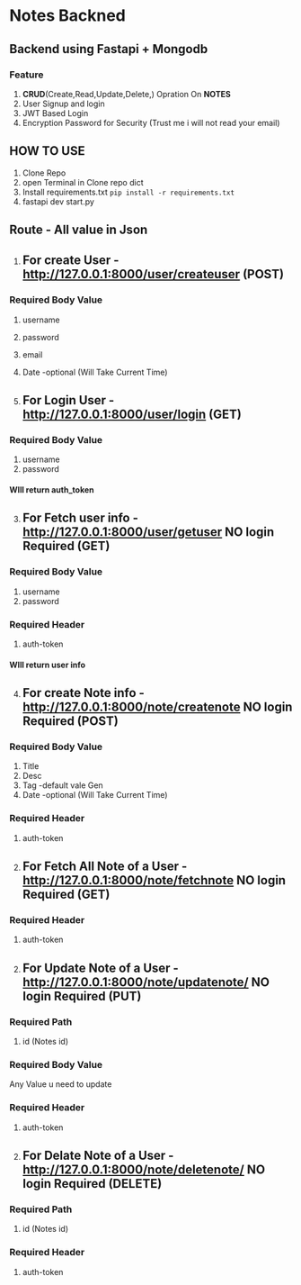 #  Notes Backned
## Backend using Fastapi + Mongodb

### Feature
1. **CRUD**(Create,Read,Update,Delete,) Opration On **NOTES**
2. User Signup and login
3. JWT Based Login
4. Encryption Password for Security (Trust me i will not read your email)

## HOW TO USE

1. Clone Repo
2. open Terminal in Clone repo dict
3. Install requirements.txt `pip install -r requirements.txt` 
4. fastapi dev start.py

## Route - All value in Json
1. ## For create User - http://127.0.0.1:8000/user/createuser  (POST)
### Required Body Value
1. username
2. password
3. email
4. Date -optional (Will Take Current Time)

2. ## For Login User - http://127.0.0.1:8000/user/login (GET)
### Required Body Value
1. username
2. password
#### WIll return auth_token

3. ## For Fetch user info - http://127.0.0.1:8000/user/getuser NO login Required (GET)
### Required Body Value
1. username
2. password
### Required Header
1. auth-token 
#### WIll return user info

4. ## For create Note info - http://127.0.0.1:8000/note/createnote NO login Required (POST)
### Required Body Value
1. Title
2. Desc
3. Tag -default vale Gen
4. Date -optional (Will Take Current Time)
### Required Header
1. auth-token 

5. ## For Fetch All Note of a User - http://127.0.0.1:8000/note/fetchnote NO login Required (GET)
### Required Header
1. auth-token 

6. ## For Update Note of a User - http://127.0.0.1:8000/note/updatenote/<id> NO login Required (PUT)
### Required Path
1. id (Notes id)
### Required Body Value
Any Value u need to update
### Required Header
1. auth-token 

7. ## For Delate Note of a User - http://127.0.0.1:8000/note/deletenote/<id> NO login Required (DELETE)
### Required Path
1. id (Notes id)
### Required Header
1. auth-token 

